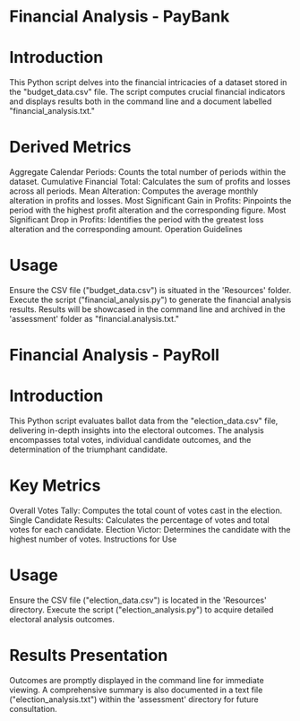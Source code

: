 # Financial Analysis - PayBank

# Introduction

This Python script delves into the financial intricacies of a dataset stored in the "budget_data.csv" file. The script computes crucial financial indicators and displays results both in the command line and a document labelled "financial_analysis.txt."

# Derived Metrics

Aggregate Calendar Periods: Counts the total number of periods within the dataset.
Cumulative Financial Total: Calculates the sum of profits and losses across all periods.
Mean Alteration: Computes the average monthly alteration in profits and losses.
Most Significant Gain in Profits: Pinpoints the period with the highest profit alteration and the corresponding figure.
Most Significant Drop in Profits: Identifies the period with the greatest loss alteration and the corresponding amount.
Operation Guidelines

# Usage

Ensure the CSV file ("budget_data.csv") is situated in the 'Resources' folder.
Execute the script ("financial_analysis.py") to generate the financial analysis results.
Results will be showcased in the command line and archived in the 'assessment' folder as "financial.analysis.txt."

# Financial Analysis - PayRoll

# Introduction

This Python script evaluates ballot data from the "election_data.csv" file, delivering in-depth insights into the electoral outcomes. The analysis encompasses total votes, individual candidate outcomes, and the determination of the triumphant candidate.


# Key Metrics

Overall Votes Tally: Computes the total count of votes cast in the election.
Single Candidate Results: Calculates the percentage of votes and total votes for each candidate.
Election Victor: Determines the candidate with the highest number of votes.
Instructions for Use

# Usage

Ensure the CSV file ("election_data.csv") is located in the 'Resources' directory.
Execute the script ("election_analysis.py") to acquire detailed electoral analysis outcomes.

# Results Presentation

Outcomes are promptly displayed in the command line for immediate viewing.
A comprehensive summary is also documented in a text file ("election_analysis.txt") within the 'assessment' directory for future consultation.
